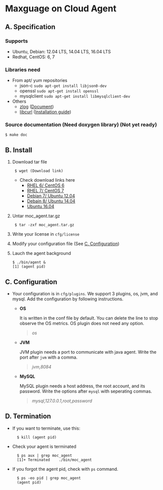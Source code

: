 # Maxguage on Cloud Agent
 
## A. Specification

### Supports
* Ubuntu, Debian: 12.04 LTS, 14.04 LTS, 16.04 LTS
* Redhat, CentOS: 6, 7

### Libraries need
* From apt/ yum repositories
    * json-c `sudo apt-get install libjson0-dev`
    * openssl `sudo apt-get install openssl`
    * mysqlclient `sudo apt-get install libmysqlclient-dev`
* Others
    * [zlog](https://github.com/HardySimpson/zlog/archive/latest-stable.tar.gz) ([Document](https://hardysimpson.github.io/zlog/UsersGuide-EN.html))
    * [libcurl](https://curl.haxx.se/download/curl-7.50.3.tar.gz) ([Installation guide](https://curl.haxx.se/docs/install.html))

### Source documentation (Need doxygen library) (Not yet ready)

    $ make doc


## B. Install
1. Download tar file

        $ wget (Download link)
    * Check download links here
        * [RHEL 6/ CentOS 6](gadsfadsf)
        * [RHEL 7/ CentOS 7](gadsfadsf)
        * [Debian 7/ Ubuntu 12.04](gadsfadsf)
        * [Debain 8/ Ubuntu 14.04](gadsfadsf)
        * [Ubuntu 16.04](gadsfadsf)
1. Untar moc_agent.tar.gz

        $ tar -zxf moc_agent.tar.gz
1. Write your license in `cfg/license`
1. Modify your configuration file (See [C. Configuration](#c-configuration))
1. Lauch the agent background

    ```
    $ ./bin/agent & 
    [1] (agent pid)
    ```

## C. Configuration
    
* Your configuration is in `cfg/plugins`. We support 3 plugins, os, jvm, and mysql. Add the configuration by following instructions.
    * **OS**
        
        It is written in the conf file by default. You can delete the line to stop observe the OS metrics. OS plugin does not need any option.
        > *os*
    
    * **JVM**
        
        JVM plugin needs a port to communicate with java agent. Write the port after `jvm` with a comma.
        > *jvm,8084*
    
    * **MySQL**
        
        MySQL plugin needs a host address, the root account, and its password. Write the options after `mysql` with seperating commas.
        > *mysql,127.0.0.1,root,password*

## D. Termination

* If you want to terminate, use this:

        $ kill (agent pid)

* Check your agent is terminated

        $ ps aux | grep moc_agent
        [1]+ Terminated    ./bin/moc_agent

* If you forgot the agent pid, check with `ps` command.

        $ ps -eo pid | grep moc_agent
        (agent pid)
